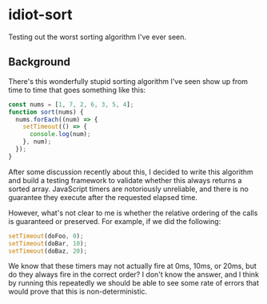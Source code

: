 # idiot-sort

Testing out the worst sorting algorithm I've ever seen.

## Background

There's this wonderfully stupid sorting algorithm I've seen show up from
time to time that goes something like this:

```js
const nums = [1, 7, 2, 6, 3, 5, 4];
function sort(nums) {
  nums.forEach((num) => {
    setTimeout(() => {
      console.log(num);
    }, num);
  });
}
```

After some discussion recently about this, I decided to write this algorithm
and build a testing framework to validate whether this always returns a sorted
array. JavaScript timers are notoriously unreliable, and there is no guarantee
they execute after the requested elapsed time.

However, what's not clear to me is whether the relative ordering of the calls
is guaranteed or preserved. For example, if we did the following:

```js
setTimeout(doFoo, 0);
setTimeout(doBar, 10);
setTimeout(doBaz, 20);
```

We know that these timers may not actually fire at 0ms, 10ms, or 20ms, but do
they always fire in the correct order? I don't know the answer, and I think by
running this repeatedly we should be able to see some rate of errors that would
prove that this is non-deterministic.
